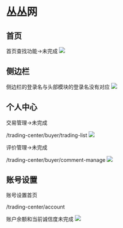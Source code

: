 丛丛网
=========================
首页
-------------------------

首页查找功能->未完成
![](http://i1.tietuku.com/dab1cb694b3846d6.png)

侧边栏
--------------------------

侧边栏的登录名与头部模块的登录名没有对应
![](http://i1.tietuku.com/8aba2ca35c1e7959.png)

个人中心
-------------------------

交易管理->未完成

/trading-center/buyer/trading-list
![](http://i1.tietuku.com/8aba2ca35c1e7959.png)

评价管理->未完成

/trading-center/buyer/comment-manage
![](http://i1.tietuku.com/8aba2ca35c1e7959.png)

账号设置
---------
账号设置首页

/trading-center/account

账户余额和当前诚信度未完成
![](http://i1.tietuku.com/8aba2ca35c1e7959.png)

